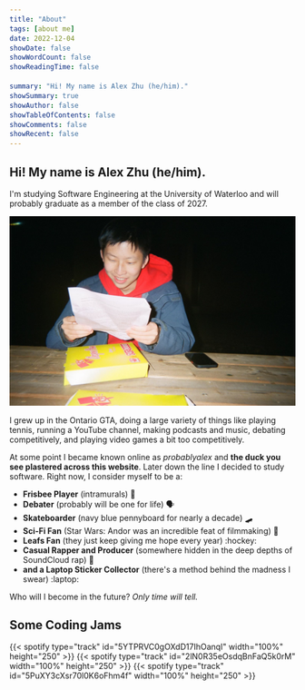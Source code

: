 ```yaml
---
title: "About"
tags: [about me]
date: 2022-12-04
showDate: false
showWordCount: false
showReadingTime: false

summary: "Hi! My name is Alex Zhu (he/him)."
showSummary: true
showAuthor: false
showTableOfContents: false
showComments: false
showRecent: false
---
```

## Hi! My name is Alex Zhu (he/him).

I'm studying Software Engineering at the University of Waterloo and will probably graduate as a member of the class of 2027.

![Polaroid picture of Alex Zhu reading something outside of Waterloo Campus Pizza.](pizza.jpg "Waterloo Campus Pizza, 2022")

I grew up in the Ontario GTA, doing a large variety of things like playing tennis, running a YouTube channel, making podcasts and music, debating competitively, and playing video games a bit too competitively.

At some point I became known online as *probablyalex* and **the duck you see plastered across this website**. Later down the line I decided to study software. Right now, I consider myself to be a:
- **Frisbee Player** (intramurals) :flying_disc:
- **Debater** (probably will be one for life) 🗣️
- **Skateboarder** (navy blue pennyboard for nearly a decade) :skateboard:
- **Sci-Fi Fan** (Star Wars: Andor was an incredible feat of filmmaking) 🌌
- **Leafs Fan** (they just keep giving me hope every year) :hockey:
- **Casual Rapper and Producer** (somewhere hidden in the deep depths of SoundCloud rap) :microphone:
- **and a Laptop Sticker Collector** (there's a method behind the madness I swear) :laptop:

Who will I become in the future? *Only time will tell.*

## Some Coding Jams
{{< spotify type="track" id="5YTPRVC0gOXdD17IhOanqI" width="100%" height="250" >}}
{{< spotify type="track" id="2lN0R35eOsdqBnFaQ5k0rM" width="100%" height="250" >}}
{{< spotify type="track" id="5PuXY3cXsr70l0K6oFhm4f" width="100%" height="250" >}}